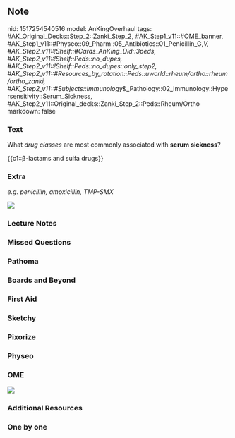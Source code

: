 ## Note
nid: 1517254540516
model: AnKingOverhaul
tags: #AK_Original_Decks::Step_2::Zanki_Step_2, #AK_Step1_v11::#OME_banner, #AK_Step1_v11::#Physeo::09_Pharm::05_Antibiotics::01_Penicillin_G,_V, #AK_Step2_v11::!Shelf::#Cards_AnKing_Did::3peds, #AK_Step2_v11::!Shelf::Peds::no_dupes, #AK_Step2_v11::!Shelf::Peds::no_dupes::only_step2, #AK_Step2_v11::#Resources_by_rotation::Peds::uworld::rheum/ortho::rheum/ortho_zanki, #AK_Step2_v11::#Subjects::Immunology_&_Pathology::02_Immunology::Hypersensitivity::Serum_Sickness, #AK_Step2_v11::Original_decks::Zanki_Step_2::Peds::Rheum/Ortho
markdown: false

### Text
What <i>drug classes</i> are most commonly associated with <b>serum
sickness</b>?
<div>
  {{c1::β-lactams and sulfa drugs}}
</div>

### Extra
<i>e.g. penicillin, amoxicillin, TMP-SMX</i>
<div>
  <i><img src="serum%20sickness.png"></i>
</div>

### Lecture Notes


### Missed Questions


### Pathoma


### Boards and Beyond


### First Aid


### Sketchy


### Pixorize


### Physeo


### OME
<div class="ome-widget">
  <a href="https://onlinemeded.org?ref=anki"><img src=
  "_OME_AnkiFlashcards_General_7.png"></a>
</div>

### Additional Resources


### One by one

